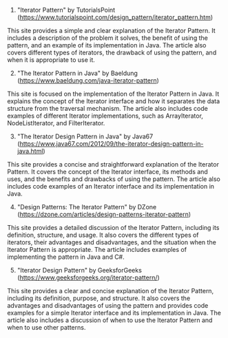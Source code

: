 

1. "Iterator Pattern" by TutorialsPoint
(https://www.tutorialspoint.com/design_pattern/iterator_pattern.htm)

This site provides a simple and clear explanation of the Iterator Pattern. It includes a description of the problem it solves, the benefit of using the pattern, and an example of its implementation in Java. The article also covers different types of iterators, the drawback of using the pattern, and when it is appropriate to use it.

2. "The Iterator Pattern in Java" by Baeldung
(https://www.baeldung.com/java-iterator-pattern)

This site is focused on the implementation of the Iterator Pattern in Java. It explains the concept of the Iterator interface and how it separates the data structure from the traversal mechanism. The article also includes code examples of different Iterator implementations, such as ArrayIterator, NodeListIterator, and FilterIterator.

3. "The Iterator Design Pattern in Java" by Java67
(https://www.java67.com/2012/09/the-iterator-design-pattern-in-java.html)

This site provides a concise and straightforward explanation of the Iterator Pattern. It covers the concept of the Iterator interface, its methods and uses, and the benefits and drawbacks of using the pattern. The article also includes code examples of an Iterator interface and its implementation in Java.

4. "Design Patterns: The Iterator Pattern" by DZone
(https://dzone.com/articles/design-patterns-iterator-pattern)

This site provides a detailed discussion of the Iterator Pattern, including its definition, structure, and usage. It also covers the different types of iterators, their advantages and disadvantages, and the situation when the Iterator Pattern is appropriate. The article includes examples of implementing the pattern in Java and C#.

5. "Iterator Design Pattern" by GeeksforGeeks
(https://www.geeksforgeeks.org/iterator-pattern/)

This site provides a clear and concise explanation of the Iterator Pattern, including its definition, purpose, and structure. It also covers the advantages and disadvantages of using the pattern and provides code examples for a simple Iterator interface and its implementation in Java. The article also includes a discussion of when to use the Iterator Pattern and when to use other patterns.
